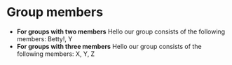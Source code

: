 # Group members

* **For groups with two members** Hello our group consists of the following members: Betty!, Y
* **For groups with three members** Hello our group consists of the following members: X, Y, Z
